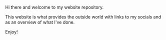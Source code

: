 Hi there and welcome to my website repository.

This website is what provides the outside world with links to my socials and as an overview of what I've 
done.

Enjoy!
